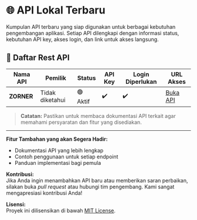 
# 🌐 API Lokal Terbaru

Kumpulan API terbaru yang siap digunakan untuk berbagai kebutuhan pengembangan aplikasi. Setiap API dilengkapi dengan informasi status, kebutuhan API key, akses login, dan link untuk akses langsung.

## 📜 Daftar Rest API

| Nama API  | Pemilik | Status  | API Key | Login Diperlukan | URL Akses     |
|-----------|---------|---------|---------|-------------------|---------------|
| **ZORNER**| Tidak diketahui | 🟢 Aktif | ✔️   | ✔️   | [Buka API](https://zorner.men/) |

> **Catatan:** Pastikan untuk membaca dokumentasi API terkait agar memahami persyaratan dan fitur yang disediakan.

---

**Fitur Tambahan yang akan Segera Hadir:**
- Dokumentasi API yang lebih lengkap
- Contoh penggunaan untuk setiap endpoint
- Panduan implementasi bagi pemula

**Kontribusi:**  
Jika Anda ingin menambahkan API baru atau memberikan saran perbaikan, silakan buka *pull request* atau hubungi tim pengembang. Kami sangat mengapresiasi kontribusi Anda!

**Lisensi:**  
Proyek ini dilisensikan di bawah [MIT License](LICENSE).
